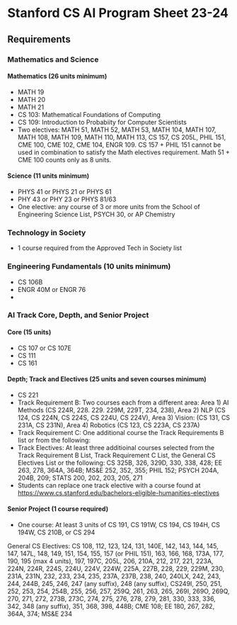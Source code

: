 # Stanford CS AI Program Sheet 23-24

## Requirements
### Mathematics and Science 
#### Mathematics (26 units minimum)
- MATH 19
- MATH 20
- MATH 21
- CS 103: Mathematical Foundations of Computing
- CS 109: Introduction to Probabiity for Computer Scientists
- Two electives: MATH 51, MATH 52, MATH 53, MATH 104, MATH 107, MATH 108, MATH 109, MATH 110, MATH 113, CS 157, CS 205L, PHIL 151, CME 100, CME 102, CME 104, ENGR 109. CS 157 + PHIL 151 cannot be used in combination to satisfy the Math electives requirement. Math 51 + CME 100 counts only as 8 units.
#### Science (11 units minimum)
- PHYS 41 or PHYS 21 or PHYS 61
- PHY 43 or PHY 23 or PHYS 81/63
- One elective: any course of 3 or more units from the School of Engineering Science List, PSYCH 30, or AP Chemistry


### Technology in Society
- 1 course required from the Approved Tech in Society list

### Engineering Fundamentals (10 units minimum)
- CS 106B
- ENGR 40M or ENGR 76
- 

### AI Track Core, Depth, and Senior Project
#### Core (15 units)
- CS 107 or CS 107E
- CS 111
- CS 161

#### Depth; Track and Electives (25 units and seven courses minimum)
- CS 221
- Track Requirement B: Two courses each from a different area: Area 1) AI Methods (CS 224R, 228. 229. 229M, 229T, 234, 238), Area 2) NLP (CS 124, CS 224N, CS 224S, CS 224U, CS 224V), Area 3) Vision: (CS 131, CS 231A, CS 231N), Area 4) Robotics (CS 123, CS 223A, CS 237A)
- Track Requirement C: One additional course the Track Requirements B list or from the following:
- Track Electives: At least three additioinal courses selected from the Track Requirement B List, Track Requirement C List, the General CS Electives List or the following: CS 325B, 326, 329D, 330, 338, 428; EE 263, 278, 364A, 364B; MS&E 252, 352, 355; PHIL 152; PSYCH 204A, 204B, 209; STATS 200, 202, 203, 205, 271
- Students can replace one track elective with a course found at https://www.cs.stanford.edu/bachelors-eligible-humanities-electives

#### Senior Project (1 course required)
- One course: At least 3 units of CS 191, CS 191W, CS 194, CS 194H, CS 194W, CS 210B, or CS 294

General CS Electives: CS 108, 112, 123, 124, 131, 140E, 142, 143, 144, 145, 147, 147L, 148, 149, 151, 154, 155, 157 (or PHIL 151), 163, 166, 168, 173A, 177, 190, 195 (max 4 units), 197, 197C, 205L, 206, 210A, 212, 217, 221, 223A, 224N, 224R, 224S, 224U, 224V, 224W, 225A, 227B, 228, 229, 229M, 230, 231A, 231N, 232, 233, 234, 235, 237A, 237B, 238, 240, 240LX, 242, 243, 244, 244B, 245, 246, 247 (any suffix), 248 (any suffix), CS249I, 250, 251, 252, 253, 254, 254B, 255, 256, 257, 259Q, 261, 263, 265, 269I, 269O, 269Q, 270, 271, 272, 273B, 273C, 274, 275, 276, 278, 279, 281, 330, 333, 336, 342, 348 (any suffix), 351, 368, 398, 448B; CME 108; EE 180, 267, 282, 364A, 374; MS&E 234
